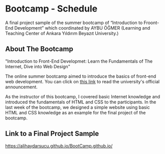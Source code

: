 # Bootcamp - Schedule

A final project sample of the summer bootcamp of “Introduction to Froont-End Development” which coordinated by AYBU ÖĞMER (Learning and Teaching Center of Ankara Yıldırım Beyazıt University.)

## About The Bootcamp
"Introduction to Front-End Developmet: Learn the  Fundamentals of The Internet, Dive into Web Design"

The online summer bootcamp aimed to introduce the basics of front-end web development. You can click on [this link](https://www.linkedin.com/feed/update/urn:li:activity:7226548091791806464/) to read the university's official announcement.

As the instructor of this bootcamp, I covered basic Internet knowledge and introduced the fundamentals of HTML and CSS to the participants. 
In the last week of the bootcamp, we designed a simple website using basic HTML and CSS knowledge as an example for the final project of the bootcamp. 

## Link to a Final Project Sample
https://alihaydarsucu.github.io/BootCamp.github.io/
